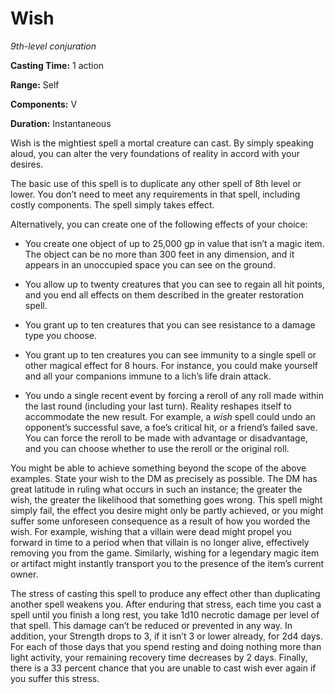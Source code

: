<title>Wish</title>

# Wish

_9th-level conjuration_

**Casting Time:** 1 action

**Range:** Self

**Components:** V

**Duration:** Instantaneous

Wish is the mightiest spell a mortal creature
can cast. By simply speaking aloud, you can
alter the very foundations of reality in
accord with your
desires.

The basic use of this spell is to duplicate
any other spell of 8th level or lower. You
don’t need to meet any requirements in that
spell, including costly components. The spell
simply takes effect.

Alternatively, you can create one of the
following effects of your choice:

* You create one object of up to 25,000 gp in
value that isn’t a magic item. The object can
be no more than 300 feet in any dimension,
and it appears in an unoccupied space you can
see on the ground.

* You allow up to twenty creatures that you
can see to regain all hit points, and you end
all effects on them described in the greater
restoration spell.

* You grant up to ten creatures that you can
see resistance to a damage type you choose.

* You grant up to ten creatures you can see
immunity to a single spell or other magical
effect for 8 hours. For instance, you could
make yourself and all your companions immune
to a lich’s life drain attack.

* You undo a single recent event by forcing a
reroll of any roll made within the last round
(including your last turn). Reality reshapes
itself to accommodate the new result. For
example, a _wish_ spell could undo an
opponent’s successful save, a foe’s critical
hit, or a friend’s failed save. You can force
the reroll to be made with advantage or
disadvantage, and you can choose whether to
use the reroll or the original roll.

You might be able to achieve something beyond
the scope of the above examples. State your
wish to the DM as precisely as possible. The
DM has great latitude in ruling what occurs
in such an instance; the greater the wish,
the greater the likelihood that something
goes wrong. This spell might simply fail, the
effect you desire might only be partly
achieved, or you might suffer some unforeseen
consequence as a result of how you worded the
wish. For example, wishing that a villain
were dead might propel you forward in time to
a period when that villain is no longer
alive, effectively removing you from the
game. Similarly, wishing for a legendary
magic item or artifact might instantly
transport you to the presence of the item’s
current owner.

The stress of casting this spell to produce
any effect other than duplicating another
spell weakens you. After enduring that
stress, each time you cast a spell until you
finish a long rest, you take 1d10 necrotic
damage per level of that spell. This damage
can’t be reduced or prevented in any way. In
addition, your Strength drops to 3, if it
isn’t 3 or lower already, for 2d4 days. For
each of those days that you spend resting and
doing nothing more than light activity, your
remaining recovery time decreases by 2 days.
Finally, there is a 33 percent chance that
you are unable to cast wish ever again if you
suffer this stress.



